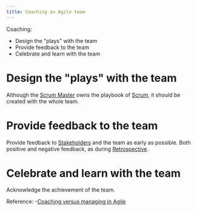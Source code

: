 ```yaml
---
title: Coaching an Agile team
---
```

Coaching:
- Design the "plays" with the team
- Provide feedback to the team
- Celebrate and learn with the team

# Design the "plays" with the team
Although the [Scrum Master](danielesalvatore/project-management/agile-project-management/scrum/scrum-master.md) owns the playbook of [Scrum](danielesalvatore/project-management/agile-project-management/scrum/scrum.md), it should be created with the whole team. 

# Provide feedback to the team
Provide feedback to [Stakeholders](danielesalvatore/project-management/foundations-of-project-management/actors/stakeholders.md) and the team as early as possible. 
Both positive and negative feedback, as during [Retrospective](danielesalvatore/project-management/project-execution/retrospective.md).

# Celebrate and learn with the team
Acknowledge the achievement of the team. 


Reference:
-[Coaching versus managing in Agile](danielesalvatore/project-management/agile-project-management/applying-agile/coaching-versus-managing-in-agile.md)